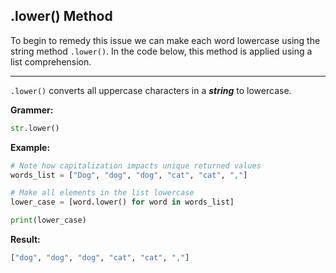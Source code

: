 <!--title={.lower() Method}-->

## .lower() Method

To begin to remedy this issue we can  make each word lowercase using the string method `.lower()`. In the code below, this method is applied using a list comprehension.

***

`.lower()` converts all uppercase characters in a ***string*** to lowercase.

**Grammer:**

```python
str.lower()
```

**Example:**

```python
# Note how capitalization impacts unique returned values
words_list = ["Dog", "dog", "dog", "cat", "cat", ","]

# Make all elements in the list lowercase
lower_case = [word.lower() for word in words_list]

print(lower_case)
```

**Result:**

```python
["dog", "dog", "dog", "cat", "cat", ","]
```

